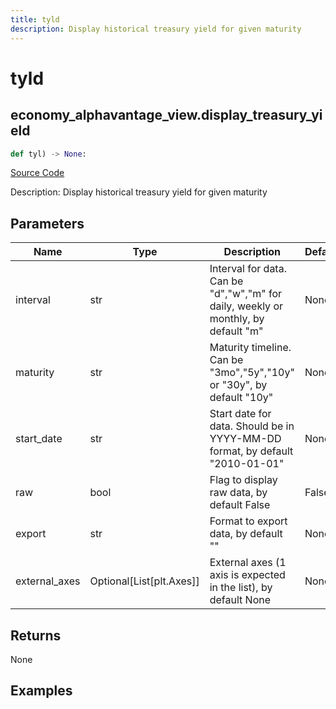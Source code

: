 ```yaml
---
title: tyld
description: Display historical treasury yield for given maturity
---
```

# tyld

## economy_alphavantage_view.display_treasury_yield

```python
def tyl) -> None:
```
[Source Code](https://github.com/OpenBB-finance/OpenBBTerminal/tree/main/openbb_terminal/decorators.py#L314)

Description: Display historical treasury yield for given maturity

## Parameters

| Name | Type | Description | Default | Optional |
| ---- | ---- | ----------- | ------- | -------- |
| interval | str | Interval for data.  Can be "d","w","m" for daily, weekly or monthly, by default "m" | None | False |
| maturity | str | Maturity timeline.  Can be "3mo","5y","10y" or "30y", by default "10y" | None | False |
| start_date | str | Start date for data.  Should be in YYYY-MM-DD format, by default "2010-01-01" | None | False |
| raw | bool | Flag to display raw data, by default False | False | True |
| export | str | Format to export data, by default "" | None | True |
| external_axes | Optional[List[plt.Axes]] | External axes (1 axis is expected in the list), by default None | None | True |

## Returns

None

## Examples

